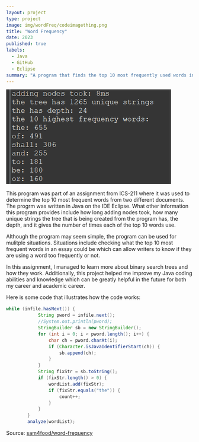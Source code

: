 ```yaml
---
layout: project
type: project
image: img/wordFreq/codeimagething.png
title: "Word Frequency"
date: 2023
published: true
labels:
  - Java
  - GitHub
  - Eclipse
summary: "A program that finds the top 10 most frequently used words in a file."
---
```


<img class="img-fluid" src="../img/wordFreq/outputlul.png">

This program was part of an assignment from ICS-211 where it was used to determine the top 10 most frequent words from two different documents. The progrm was written in Java on the IDE Eclipse. What other information this program provides include how long adding nodes took, how many unique strings the tree that is being created from the program has, the depth, and it gives the number of times each of the top 10 words use. 

Although the program may seem simple, the program can be used for mulitple situations. Situations include checking what the top 10 most frequent words in an essay could be which can allow writers to know if they are using a word too frequently or not. 

In this assignment, I managed to learn more about binary search trees and how they work. Additionally, this project helped me improve my Java coding abilities and knowledge which can be greatly helpful in the future for both my career and academic career.

Here is some code that illustrates how the code works:

```java
while (infile.hasNext()) {
			String pword = infile.next();
			//System.out.println(pword);
			StringBuilder sb = new StringBuilder();
			for (int i = 0; i < pword.length(); i++) {
				char ch = pword.charAt(i);
				if (Character.isJavaIdentifierStart(ch)) {
					sb.append(ch);
				}
			}
			String fixStr = sb.toString();
			if (fixStr.length() > 0) {
				wordList.add(fixStr);
				if (fixStr.equals("the")) {
					count++;
				}
			}
		}
		analyze(wordList);
```

Source: <a href="https://github.com/sam4food/word-frequency">sam4food/word-frequency</a>


